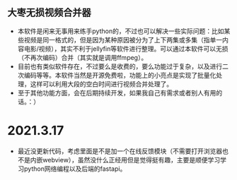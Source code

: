 ## 大枣无损视频合并器  
+ 本软件是闲来无事用来练手python的，不过也可以解决一些实际问题：比如某些视频是同一格式的，但是因为某种原因被分为了上下两集或多集（指单一内容电影/视频），其实不利于jellyfin等软件进行整理。可以通过本软件可以无损（不再次编码）合并（其实就是调用ffmpeg）。  
+ 目前也有类似软件存在，不过要么是收费的，要么功能过于复杂，以及进行二次编码等等。本软件当然是开源免费啦，功能上的小亮点是实现了批量化处理，这样可以利用大段的空白时间进行视频合并处理了。  
+ 至于其他功能方面，会在后期持续开发，如果我自己有需求或者别人有用的话。：）  

# 2021.3.17
+ 最近没更新代码，考虑里面是不是加一个在线反馈模块（不需要打开浏览器也不是内嵌webview），虽然没什么正经用但是觉得挺有趣，主要是顺便学习学习python网络编程以及后端的fastapi。
